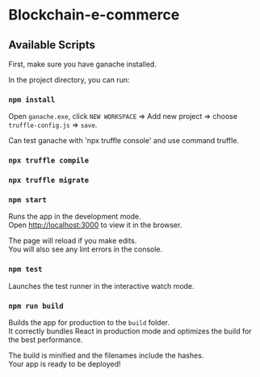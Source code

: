 # Blockchain-e-commerce
## Available Scripts

First, make sure you have ganache installed.

In the project directory, you can run:

### `npm install`

Open `ganache.exe`, click `NEW WORKSPACE` => Add new project => choose `truffle-config.js` => `save`.

Can test ganache with 'npx truffle console' and use command truffle. 

### `npx truffle compile`

### `npx truffle migrate`

### `npm start`

Runs the app in the development mode.<br />
Open [http://localhost:3000](http://localhost:3000) to view it in the browser.

The page will reload if you make edits.<br />
You will also see any lint errors in the console.

### `npm test`

Launches the test runner in the interactive watch mode.<br />

### `npm run build`

Builds the app for production to the `build` folder.<br />
It correctly bundles React in production mode and optimizes the build for the best performance.

The build is minified and the filenames include the hashes.<br />
Your app is ready to be deployed!

